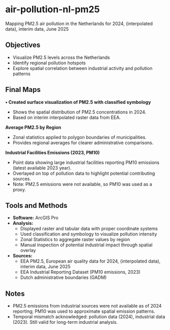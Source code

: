 # air-pollution-nl-pm25
Mapping PM2.5 air pollution in the Netherlands for 2024, (interpolated data), interim data, June 2025

##  Objectives
- Visualize PM2.5 levels across the Netherlands
- Identify regional pollution hotspots
- Explore spatial correlation between industrial activity and pollution patterns

##  Final Maps
  **•	Created surface visualization of PM2.5 with classified symbology**
   - Shows the spatial distribution of PM2.5 concentrations in 2024.
   - Based on interim interpolated raster data from EEA.

  **Average PM2.5 by Region**
   - Zonal statistics applied to polygon boundaries of municipalities.
   - Provides regional averages for clearer administrative comparisons.

  **Industrial Facilities Emissions (2023, PM10)**
   - Point data showing large industrial facilities reporting PM10 emissions (latest available 2023 year).
   - Overlayed on top of pollution data to highlight potential contributing sources.
   - Note: PM2.5 emissions were not available, so PM10 was used as a proxy.

##  Tools and Methods
- **Software:** ArcGIS Pro
- **Analysis:**
  - Displayed raster and tabular data with proper coordinate systems
  - Used classification and symbology to visualize pollution intensity
  - Zonal Statistics to aggregate raster values by region
  - Manual inspection of potential industrial impact through spatial overlay
- **Sources:**
  - EEA PM2.5, European air quality data for 2024, (interpolated data), interim data, June 2025
  - EEA Industrial Reporting Dataset (PM10 emissions, 2023)
  - Dutch administrative boundaries (GADM)

##  Notes
- PM2.5 emissions from industrial sources were not available as of 2024 reporting; PM10 was used to approximate spatial emission patterns.
- Temporal mismatch acknowledged: pollution data (2024), industrial data (2023). Still valid for long-term industrial analysis. 

